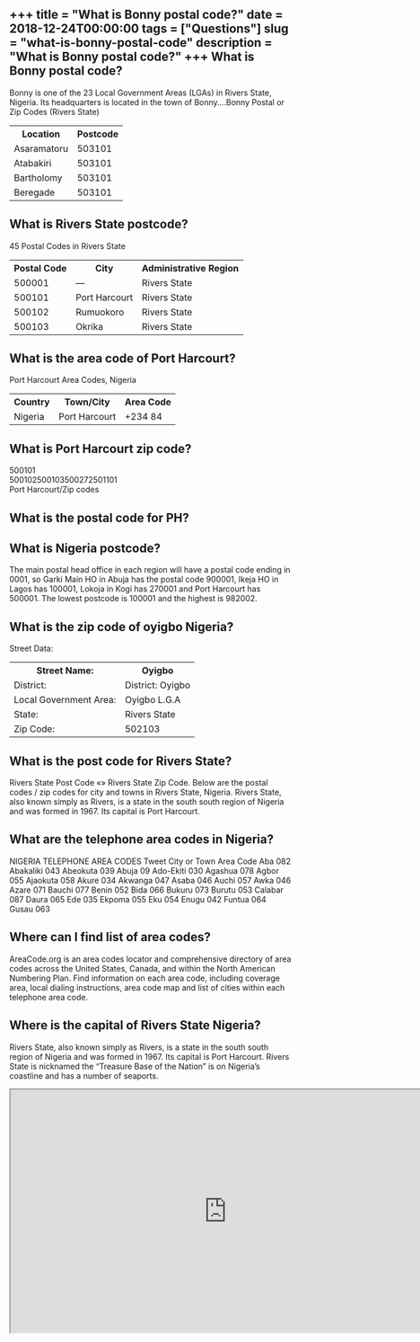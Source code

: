 +++
title = "What is Bonny postal code?"
date = 2018-12-24T00:00:00
tags = ["Questions"]
slug = "what-is-bonny-postal-code"
description = "What is Bonny postal code?"
+++
What is Bonny postal code?
--------------------------

Bonny is one of the 23 Local Government Areas (LGAs) in Rivers State, Nigeria. Its headquarters is located in the town of Bonny….Bonny Postal or Zip Codes (Rivers State)

<table><tr><th>Location</th><th>Postcode</th></tr><tr><td>Asaramatoru</td><td>503101</td></tr><tr><td>Atabakiri</td><td>503101</td></tr><tr><td>Bartholomy</td><td>503101</td></tr><tr><td>Beregade</td><td>503101</td></tr></table>

What is Rivers State postcode?
------------------------------

45 Postal Codes in Rivers State

<table><tr><th>Postal Code</th><th>City</th><th>Administrative Region</th></tr><tr><td>500001</td><td>—</td><td>Rivers State</td></tr><tr><td>500101</td><td>Port Harcourt</td><td>Rivers State</td></tr><tr><td>500102</td><td>Rumuokoro</td><td>Rivers State</td></tr><tr><td>500103</td><td>Okrika</td><td>Rivers State</td></tr></table>

What is the area code of Port Harcourt?
---------------------------------------

Port Harcourt Area Codes, Nigeria

<table><tr><th>Country</th><th>Town/City</th><th>Area Code</th></tr><tr><td>Nigeria</td><td>Port Harcourt</td><td>+234 84</td></tr></table>

What is Port Harcourt zip code?
-------------------------------

 500101  
500102500103500272501101  
Port Harcourt/Zip codes

What is the postal code for PH?
-------------------------------

What is Nigeria postcode?
-------------------------

The main postal head office in each region will have a postal code ending in 0001, so Garki Main HO in Abuja has the postal code 900001, Ikeja HO in Lagos has 100001, Lokoja in Kogi has 270001 and Port Harcourt has 500001. The lowest postcode is 100001 and the highest is 982002.

What is the zip code of oyigbo Nigeria?
---------------------------------------

Street Data:

<table><tr><th>Street Name:</th><th>Oyigbo</th></tr><tr><td>District:</td><td>District: Oyigbo</td></tr><tr><td>Local Government Area:</td><td>Oyigbo L.G.A</td></tr><tr><td>State:</td><td>Rivers State</td></tr><tr><td>Zip Code:</td><td>502103</td></tr></table>

What is the post code for Rivers State?
---------------------------------------

Rivers State Post Code «» Rivers State Zip Code. Below are the postal codes / zip codes for city and towns in Rivers State, Nigeria. Rivers State, also known simply as Rivers, is a state in the south south region of Nigeria and was formed in 1967. Its capital is Port Harcourt.

What are the telephone area codes in Nigeria?
---------------------------------------------

NIGERIA TELEPHONE AREA CODES Tweet City or Town Area Code Aba 082 Abakaliki 043 Abeokuta 039 Abuja 09 Ado-Ekiti 030 Agashua 078 Agbor 055 Ajaokuta 058 Akure 034 Akwanga 047 Asaba 046 Auchi 057 Awka 046 Azare 071 Bauchi 077 Benin 052 Bida 066 Bukuru 073 Burutu 053 Calabar 087 Daura 065 Ede 035 Ekpoma 055 Eku 054 Enugu 042 Funtua 064 Gusau 063

Where can I find list of area codes?
------------------------------------

AreaCode.org is an area codes locator and comprehensive directory of area codes across the United States, Canada, and within the North American Numbering Plan. Find information on each area code, including coverage area, local dialing instructions, area code map and list of cities within each telephone area code.

Where is the capital of Rivers State Nigeria?
---------------------------------------------

Rivers State, also known simply as Rivers, is a state in the south south region of Nigeria and was formed in 1967. Its capital is Port Harcourt. Rivers State is nicknamed the “Treasure Base of the Nation” is on Nigeria’s coastline and has a number of seaports.

<iframe allow="accelerometer; autoplay; clipboard-write; encrypted-media; gyroscope; picture-in-picture" allowfullscreen="" class="__youtube_prefs__  epyt-is-override  no-lazyload" data-no-lazy="1" data-origheight="433" data-origwidth="770" data-skipgform_ajax_framebjll="" height="433" id="_ytid_40249" loading="lazy" src="https://www.youtube.com/embed/ie3x8aHvhb0?enablejsapi=1&autoplay=0&cc_load_policy=0&cc_lang_pref=&iv_load_policy=1&loop=0&modestbranding=0&rel=1&fs=1&playsinline=0&autohide=2&theme=dark&color=red&controls=1&" title="YouTube player" width="770"></iframe>